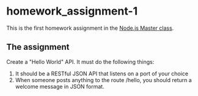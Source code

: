 # homework_assignment-1

This is the first homework assignment in the [Node.js Master class](https://pirple.thinkific.com/courses/the-nodejs-master-class).

## The assignment

Create a "Hello World" API. It must do the following things:

1. It should be a RESTful JSON API that listens on a port of your choice
1. When someone posts anything to the route /hello, you should return a welcome message in JSON format.
